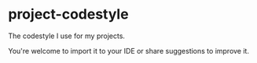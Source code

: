# project-codestyle

The codestyle I use for my projects.

You're welcome to import it to your IDE or share suggestions to improve it.

